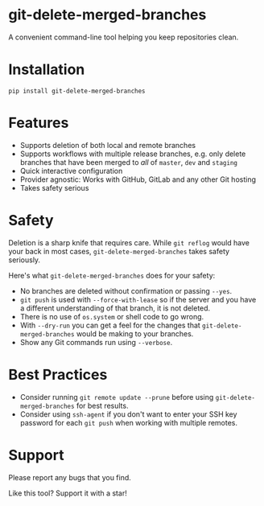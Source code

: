 # git-delete-merged-branches

A convenient command-line tool helping you keep repositories clean.


# Installation
```console
pip install git-delete-merged-branches
```


# Features

- Supports deletion of both local and remote branches
- Supports workflows with multiple release branches, e.g. only delete branches that have been merged to *all* of `master`, `dev`  and `staging`
- Quick interactive configuration
- Provider agnostic: Works with GitHub, GitLab and any other Git hosting
- Takes safety serious


# Safety

Deletion is a sharp knife that requires care.
While `git reflog` would have your back in most cases,
`git-delete-merged-branches` takes safety seriously.

Here's what `git-delete-merged-branches` does for your safety:
- No branches are deleted without confirmation or passing `--yes`.
- `git push` is used with `--force-with-lease` so if the server and you have a different understanding of that branch, it is not deleted.
- There is no use of `os.system` or shell code to go wrong.
- With `--dry-run` you can get a feel for the changes that `git-delete-merged-branches` would be making to your branches.
- Show any Git commands run using `--verbose`.


# Best Practices

- Consider running `git remote update --prune` before using `git-delete-merged-branches` for best results.
- Consider using `ssh-agent` if you don't want to enter your SSH key password for each `git push` when working with multiple remotes.


# Support

Please report any bugs that you find.

Like this tool?  Support it with a star!
